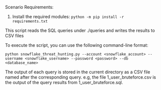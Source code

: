 Scenario Requirements:
1. Install the required modules:
`python -m pip install -r requirements.txt`

This script reads the SQL queries under ./queries and writes the results to CSV files

To execute the script, you can use the following command-line format:

`python snowflake_threat_hunting.py --account <snowflake_account> --username <snowflake_username> --password <password> --db <database_name>`

The output of each query is stored in the current directory as a CSV file named after the corresponding query. e.g, the file 1_user_bruteforce.csv is the output of the query results from 1_user_bruteforce.sql.
